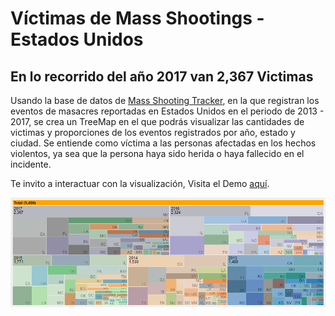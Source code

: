 # Víctimas de Mass Shootings - Estados Unidos
## En lo recorrido del año 2017 van 2,367 Victimas

Usando la base de datos de [Mass Shooting Tracker](https://www.massshootingtracker.org/data), en la que registran los eventos de masacres reportadas en Estados Unidos en el periodo de 2013 - 2017, se crea un TreeMap en el que podrás visualizar las cantidades de victimas y proporciones de los eventos registrados por año, estado y ciudad.
Se entiende como víctima a las personas afectadas en los hechos violentos, ya sea que la persona haya sido herida o haya fallecido en el incidente.

Te invito a interactuar con la visualización, Visita el Demo [aquí](https://jairoruizsaenz.github.io/Relaciones-Peliculas/).

[!["gif de la aplicación real"](resources/img/Animacion.gif)](https://jairoruizsaenz.github.io/MassShooting-US/)
